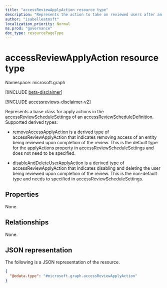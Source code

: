 ```yaml
---
title: "accessReviewApplyAction resource type"
description: "Represents the action to take on reviewed users after an access review instance is completed."
author: "isabelleatmsft"
localization_priority: Normal
ms.prod: "governance"
doc_type: resourcePageType
---
```


# accessReviewApplyAction resource type

Namespace: microsoft.graph

[!INCLUDE [beta-disclaimer](../../includes/beta-disclaimer.md)]

[!INCLUDE [accessreviews-disclaimer-v2](../../includes/accessreviews-disclaimer-v2.md)]

Represents a base class for apply actions in the [accessReviewScheduleSettings](accessreviewschedulesettings.md) of an [accessReviewScheduleDefinition](accessreviewscheduledefinition.md). Supported derived types:

- [removeAccessApplyAction](removeaccessapplyaction.md) is a derived type of accessReviewApplyAction that indicates removing access of an entity being reviewed upon completion of the review. This is the default type for the applyActions property in accessReviewScheduleSettings and does not need to be specified.

- [disableAndDeleteUserApplyAction](disableanddeleteuserapplyaction.md) is a derived type of accessReviewApplyAction that indicates disabling and deleting the user being reviewed upon completion of the review. This is the non-default type and needs to specified in accessReviewScheduleSettings.

## Properties
None.

## Relationships
None.


## JSON representation
The following is a JSON representation of the resource.
<!-- {
  "blockType": "resource",
  "@odata.type": "microsoft.graph.accessReviewApplyAction"
}
-->
``` json
{
  "@odata.type": "#microsoft.graph.accessReviewApplyAction"
}
```

<!--
{
  "type": "#page.annotation",
  "description": "accessReviewApplyAction resource",
  "keywords": "",
  "section": "documentation",
  "tocPath": "",
  "suppressions": []
}
-->
